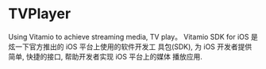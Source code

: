 # TVPlayer
Using Vitamio to achieve streaming media, TV play。
Vitamio SDK for iOS 是炫一下官方推出的 iOS 平台上使用的软件开发工 具包(SDK), 为 iOS 开发者提供简单, 快捷的接口, 帮助开发者实现 iOS 平台上的媒体 播放应用.
